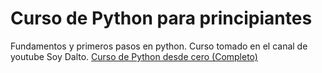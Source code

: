 # Curso de Python para principiantes
Fundamentos y primeros pasos en python. Curso tomado en el canal de youtube Soy Dalto.
[Curso de Python desde cero (Completo)]("https://www.youtube.com/watch?v=nKPbfIU442g")
